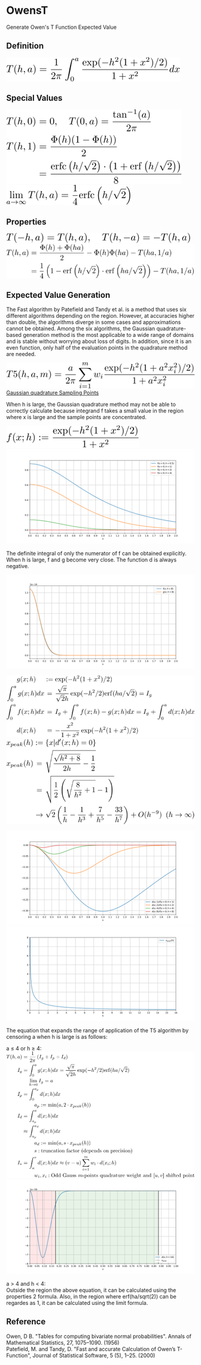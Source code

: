 # OwensT

Generate Owen's T Function Expected Value

## Definition

![define](https://github.com/tk-yoshimura/OwensT/blob/main/figures/define.svg)  

## Special Values

![special values](https://github.com/tk-yoshimura/OwensT/blob/main/figures/svalue.svg)  
![limit](https://github.com/tk-yoshimura/OwensT/blob/main/figures/svalue_limit.svg)  

## Properties

![symmetry](https://github.com/tk-yoshimura/OwensT/blob/main/figures/symmetry.svg)  
![large_a](https://github.com/tk-yoshimura/OwensT/blob/main/figures/large_a.svg)  

## Expected Value Generation

The Fast algorithm by Patefield and Tandy et al. is a method that uses six different algorithms depending on the region.
However, at accuracies higher than double, the algorithms diverge in some cases and approximations cannot be obtained.
Among the six algorithms, the Gaussian quadrature-based generation method is the most applicable to a wide range of domains and is stable without worrying about loss of digits.
In addition, since it is an even function, only half of the evaluation points in the quadrature method are needed.

![t5algo](https://github.com/tk-yoshimura/OwensT/blob/main/figures/t5algo.svg)  
[Gaussian quadrature Sampling Points](https://github.com/tk-yoshimura/LegendrePolynomialRoot)  

When h is large, the Gaussian quadrature method may not be able to correctly calculate because integrand f takes a small value in the region where x is large and the sample points are concentrated.

![integrand](https://github.com/tk-yoshimura/OwensT/blob/main/figures/integrand.svg)  
![integrand_plot](https://github.com/tk-yoshimura/OwensT/blob/main/figures/integrand_plot.svg)  

The definite integral of only the numerator of f can be obtained explicitly. When h is large, f and g become very close. 
The function d is always negative.

![delta df](https://github.com/tk-yoshimura/OwensT/blob/main/figures/delta_df.svg)  

![delta](https://github.com/tk-yoshimura/OwensT/blob/main/figures/delta.svg)  
![delta peak](https://github.com/tk-yoshimura/OwensT/blob/main/figures/delta_peak.svg)  

![delta plot](https://github.com/tk-yoshimura/OwensT/blob/main/figures/delta_plot.svg)  
![peak plot](https://github.com/tk-yoshimura/OwensT/blob/main/figures/peak_plot.svg)  

The equation that expands the range of application of the T5 algorithm by censoring a when h is large is as follows:

a &leq; 4 or h &geq; 4:  
![t5modalgo](https://github.com/tk-yoshimura/OwensT/blob/main/figures/t5modalgo.svg)  
![t5modalgo_plot](https://github.com/tk-yoshimura/OwensT/blob/main/figures/t5modalgo_plot.svg)  

a &gt; 4 and h &lt; 4:  
Outside the region the above equation, it can be calculated using the properties 2 formula.
Also, in the region where erf(ha/sqrt(2)) can be regardes as 1, it can be calculated using the limit formula.

## Reference

Owen, D B. "Tables for computing bivariate normal probabilities". Annals of Mathematical Statistics, 27, 1075–1090. (1956)  
Patefield, M. and Tandy, D. "Fast and accurate Calculation of Owen’s T-Function", Journal of Statistical Software, 5 (5), 1–25. (2000) 